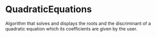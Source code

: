 # QuadraticEquations
Algorithm that solves and displays the roots and the discriminant of a quadratic equation which its coefficients are given by the user.
